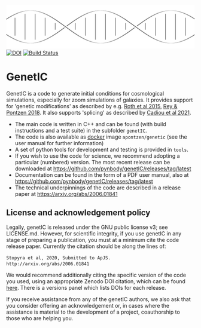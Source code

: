 ![genetIC](./genetic.svg)[![DOI](https://zenodo.org/badge/81329348.svg)](https://zenodo.org/badge/latestdoi/81329348) [![Build Status](https://github.com/pynbody/genetIC/actions/workflows/build-test.yaml/badge.svg?branch=master)](https://github.com/pynbody/genetIC/actions/)

GenetIC
=======

GenetIC is a code to generate initial conditions for cosmological simulations, especially for zoom simulations of galaxies. It provides support for 'genetic modifications' as described by e.g. [Roth et al 2015](https://arxiv.org/abs/1504.07250), [Rey & Pontzen 2018](https://arxiv.org/abs/1706.04615). It also supports 'splicing' as described by [Cadiou et al 2021](https://arxiv.org/abs/2107.03407). 
* The main code is written in C++ and can be found (with build instructions and a test suite) in the subfolder `genetIC`. 
* The code is also available as [docker](http://docker.io) image `apontzen/genetic` (see the user manual for further information)
* A set of python tools for development and testing is provided in `tools`.
* If you wish to use the code for science, we recommend adopting a particular (numbered) version. The most recent release can be downloaded at https://github.com/pynbody/genetIC/releases/tag/latest
* Documentation can be found in the form of a PDF user manual, also at https://github.com/pynbody/genetIC/releases/tag/latest
* The technical underpinnings of the code are described in a release paper at https://arxiv.org/abs/2006.01841

License and acknowledgement policy
----------------------------------

Legally, genetIC is released under the GNU public license v3; see LICENSE.md. However, for scientific integrity, if 
you use genetIC in any stage of preparing a publication, you must at a minimum cite the code release paper. Currently the citation should be along the lines of:

```
Stopyra et al, 2020, Submitted to ApJS. http://arxiv.org/abs/2006.01841
```

We would recommend additionally citing the specific version of the code you used, using an appropriate Zenodo 
DOI citation, which can be found [here](https://doi.org/10.5281/zenodo.3874396). There is a versions panel which lists DOIs for each release.

If you receive assistance from any of the genetIC authors, we  also ask that you consider offering an acknowledgement 
or, in cases where the assistance is material to the development of a project, coauthorship to those who are helping you. 
